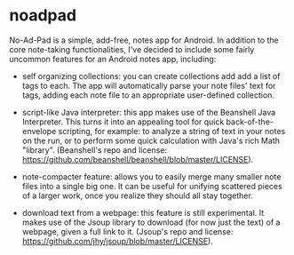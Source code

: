 # noadpad
No-Ad-Pad is a simple, add-free, notes app for Android. In addition to the core note-taking functionalities, 
I've decided to include some fairly uncommon features for an Android notes app, including:

- self organizing collections: you can create collections add add a list of tags to each.
 The app will automatically parse your note files' text for tags, adding each note 
 file to an appropriate user-defined collection.
 
- script-like Java interpreter: this app makes use of the Beanshell Java Interpreter. This turns 
it into an appealing tool for quick back-of-the-envelope scripting, for example: 
to analyze a string of text in your notes  on the run, or to perform some quick 
calculation with Java's rich Math "library". (Beanshell's repo and license: https://github.com/beanshell/beanshell/blob/master/LICENSE).

- note-compacter feature: allows you to easily merge many smaller note files into a single big one. It can be useful
for unifying scattered pieces of a larger work, once you realize they should all stay together.

- download text from a webpage: this feature is still experimental. It makes use of the Jsoup library to
download (for now just the text) of a webpage, given a full link to it. (Jsoup's repo and license: https://github.com/jhy/jsoup/blob/master/LICENSE).
